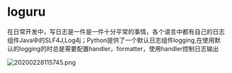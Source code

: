# loguru

在日常开发中，写日志是一件是一件十分平常的事情，各个语言中都有自己的日志组件Java中的SLF4J,Log4j；Python提供了一个默认日志组件logging,在使用默认的logging的时总是需要配置handler，formatter，使用handler控制日志输出

![20200228115745.png](http://jikelearn.cn/20200228115745.png)